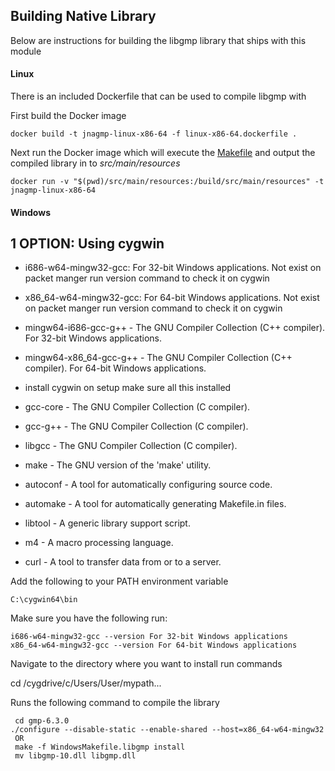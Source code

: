 ## Building Native Library

Below are instructions for building the libgmp library that ships with this module

#### Linux

There is an included Dockerfile that can be used to compile libgmp with

First build the Docker image

    docker build -t jnagmp-linux-x86-64 -f linux-x86-64.dockerfile .

Next run the Docker image which will execute the [Makefile](Makefile.libgmp) and output the compiled library in to
_src/main/resources_

    docker run -v "$(pwd)/src/main/resources:/build/src/main/resources" -t jnagmp-linux-x86-64

#### Windows

## 1 OPTION: Using cygwin

- i686-w64-mingw32-gcc: For 32-bit Windows applications. Not exist on packet manger run version command to check it on
  cygwin
- x86_64-w64-mingw32-gcc: For 64-bit Windows applications. Not exist on packet manger run version command to check it on
  cygwin

- mingw64-i686-gcc-g++ - The GNU Compiler Collection (C++ compiler). For 32-bit Windows applications.
- mingw64-x86_64-gcc-g++ - The GNU Compiler Collection (C++ compiler). For 64-bit Windows applications.

- install cygwin on setup make sure all this installed
- gcc-core - The GNU Compiler Collection (C compiler).
- gcc-g++ - The GNU Compiler Collection (C compiler).
- libgcc - The GNU Compiler Collection (C compiler).
- make - The GNU version of the 'make' utility.
- autoconf - A tool for automatically configuring source code.
- automake - A tool for automatically generating Makefile.in files.
- libtool - A generic library support script.
- m4 - A macro processing language.
- curl - A tool to transfer data from or to a server.

Add the following to your PATH environment variable

    C:\cygwin64\bin

Make sure you have the following run:

    i686-w64-mingw32-gcc --version For 32-bit Windows applications
    x86_64-w64-mingw32-gcc --version For 64-bit Windows applications

Navigate to the directory where you want to install run commands

cd /cygdrive/c/Users/User/mypath...

Runs the following command to compile the library

     cd gmp-6.3.0
    ./configure --disable-static --enable-shared --host=x86_64-w64-mingw32
     OR
     make -f WindowsMakefile.libgmp install
     mv libgmp-10.dll libgmp.dll
